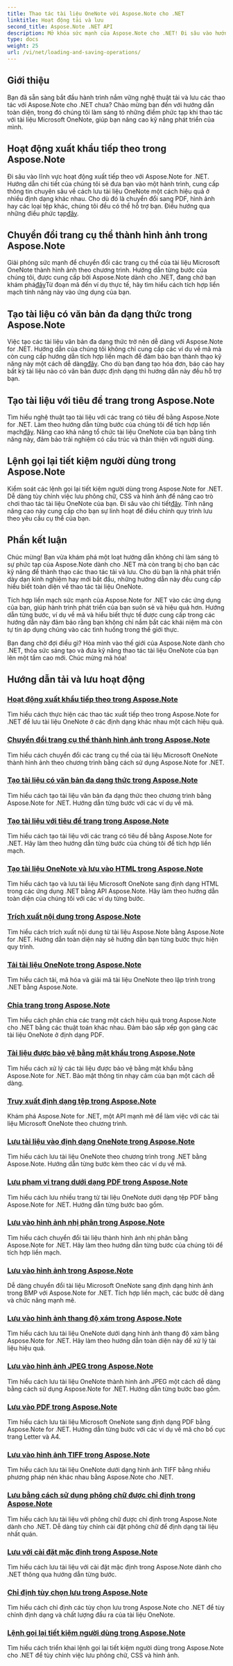 ```yaml
---
title: Thao tác tài liệu OneNote với Aspose.Note cho .NET
linktitle: Hoạt động tải và lưu
second_title: Aspose.Note .NET API
description: Mở khóa sức mạnh của Aspose.Note cho .NET! Đi sâu vào hướng dẫn của chúng tôi để biết hướng dẫn từng bước về cách tải, lưu và thao tác tài liệu OneNote một cách dễ dàng.
type: docs
weight: 25
url: /vi/net/loading-and-saving-operations/
---
```


## Giới thiệu

Bạn đã sẵn sàng bắt đầu hành trình nắm vững nghệ thuật tải và lưu các thao tác với Aspose.Note cho .NET chưa? Chào mừng bạn đến với hướng dẫn toàn diện, trong đó chúng tôi làm sáng tỏ những điểm phức tạp khi thao tác với tài liệu Microsoft OneNote, giúp bạn nâng cao kỹ năng phát triển của mình.

## Hoạt động xuất khẩu tiếp theo trong Aspose.Note
 Đi sâu vào lĩnh vực hoạt động xuất tiếp theo với Aspose.Note for .NET. Hướng dẫn chi tiết của chúng tôi sẽ đưa bạn vào một hành trình, cung cấp thông tin chuyên sâu về cách lưu tài liệu OneNote một cách hiệu quả ở nhiều định dạng khác nhau. Cho dù đó là chuyển đổi sang PDF, hình ảnh hay các loại tệp khác, chúng tôi đều có thể hỗ trợ bạn. Điều hướng qua những điều phức tạp[đây](./consequent-export-operations/).

## Chuyển đổi trang cụ thể thành hình ảnh trong Aspose.Note
 Giải phóng sức mạnh để chuyển đổi các trang cụ thể của tài liệu Microsoft OneNote thành hình ảnh theo chương trình. Hướng dẫn từng bước của chúng tôi, được cung cấp bởi Aspose.Note dành cho .NET, đang chờ bạn khám phá[đây](./convert-specific-page-to-image/)Từ đoạn mã đến ví dụ thực tế, hãy tìm hiểu cách tích hợp liền mạch tính năng này vào ứng dụng của bạn.

## Tạo tài liệu có văn bản đa dạng thức trong Aspose.Note
 Việc tạo các tài liệu văn bản đa dạng thức trở nên dễ dàng với Aspose.Note for .NET. Hướng dẫn của chúng tôi không chỉ cung cấp các ví dụ về mã mà còn cung cấp hướng dẫn tích hợp liền mạch để đảm bảo bạn thành thạo kỹ năng này một cách dễ dàng[đây](./create-doc-with-rich-text/). Cho dù bạn đang tạo hóa đơn, báo cáo hay bất kỳ tài liệu nào có văn bản được định dạng thì hướng dẫn này đều hỗ trợ bạn.

## Tạo tài liệu với tiêu đề trang trong Aspose.Note
 Tìm hiểu nghệ thuật tạo tài liệu với các trang có tiêu đề bằng Aspose.Note for .NET. Làm theo hướng dẫn từng bước của chúng tôi để tích hợp liền mạch[đây](./create-doc-with-page-title/). Nâng cao khả năng tổ chức tài liệu OneNote của bạn bằng tính năng này, đảm bảo trải nghiệm có cấu trúc và thân thiện với người dùng.

## Lệnh gọi lại tiết kiệm người dùng trong Aspose.Note
Kiểm soát các lệnh gọi lại tiết kiệm người dùng trong Aspose.Note for .NET. Dễ dàng tùy chỉnh việc lưu phông chữ, CSS và hình ảnh để nâng cao trò chơi thao tác tài liệu OneNote của bạn. Đi sâu vào chi tiết[đây](./user-saving-callbacks/). Tính năng nâng cao này cung cấp cho bạn sự linh hoạt để điều chỉnh quy trình lưu theo yêu cầu cụ thể của bạn.

## Phần kết luận

Chúc mừng! Bạn vừa khám phá một loạt hướng dẫn không chỉ làm sáng tỏ sự phức tạp của Aspose.Note dành cho .NET mà còn trang bị cho bạn các kỹ năng để thành thạo các thao tác tải và lưu. Cho dù bạn là nhà phát triển dày dạn kinh nghiệm hay mới bắt đầu, những hướng dẫn này đều cung cấp hiểu biết toàn diện về thao tác tài liệu OneNote.

Tích hợp liền mạch sức mạnh của Aspose.Note for .NET vào các ứng dụng của bạn, giúp hành trình phát triển của bạn suôn sẻ và hiệu quả hơn. Hướng dẫn từng bước, ví dụ về mã và hiểu biết thực tế được cung cấp trong các hướng dẫn này đảm bảo rằng bạn không chỉ nắm bắt các khái niệm mà còn tự tin áp dụng chúng vào các tình huống trong thế giới thực.

Bạn đang chờ đợi điều gì? Hòa mình vào thế giới của Aspose.Note dành cho .NET, thỏa sức sáng tạo và đưa kỹ năng thao tác tài liệu OneNote của bạn lên một tầm cao mới. Chúc mừng mã hóa!

## Hướng dẫn tải và lưu hoạt động
### [Hoạt động xuất khẩu tiếp theo trong Aspose.Note](./consequent-export-operations/)
Tìm hiểu cách thực hiện các thao tác xuất tiếp theo trong Aspose.Note for .NET để lưu tài liệu OneNote ở các định dạng khác nhau một cách hiệu quả.
### [Chuyển đổi trang cụ thể thành hình ảnh trong Aspose.Note](./convert-specific-page-to-image/)
Tìm hiểu cách chuyển đổi các trang cụ thể của tài liệu Microsoft OneNote thành hình ảnh theo chương trình bằng cách sử dụng Aspose.Note for .NET.
### [Tạo tài liệu có văn bản đa dạng thức trong Aspose.Note](./create-doc-with-rich-text/)
Tìm hiểu cách tạo tài liệu văn bản đa dạng thức theo chương trình bằng Aspose.Note for .NET. Hướng dẫn từng bước với các ví dụ về mã.
### [Tạo tài liệu với tiêu đề trang trong Aspose.Note](./create-doc-with-page-title/)
Tìm hiểu cách tạo tài liệu với các trang có tiêu đề bằng Aspose.Note for .NET. Hãy làm theo hướng dẫn từng bước của chúng tôi để tích hợp liền mạch.
### [Tạo tài liệu OneNote và lưu vào HTML trong Aspose.Note](./create-onenote-doc-save-to-html/)
Tìm hiểu cách tạo và lưu tài liệu Microsoft OneNote sang định dạng HTML trong các ứng dụng .NET bằng API Aspose.Note. Hãy làm theo hướng dẫn toàn diện của chúng tôi với các ví dụ từng bước.
### [Trích xuất nội dung trong Aspose.Note](./extract-content/)
Tìm hiểu cách trích xuất nội dung từ tài liệu Aspose.Note bằng Aspose.Note for .NET. Hướng dẫn toàn diện này sẽ hướng dẫn bạn từng bước thực hiện quy trình.
### [Tải tài liệu OneNote trong Aspose.Note](./load-onenote-document/)
Tìm hiểu cách tải, mã hóa và giải mã tài liệu OneNote theo lập trình trong .NET bằng Aspose.Note.
### [Chia trang trong Aspose.Note](./page-splitting/)
Tìm hiểu cách phân chia các trang một cách hiệu quả trong Aspose.Note cho .NET bằng các thuật toán khác nhau. Đảm bảo sắp xếp gọn gàng các tài liệu OneNote ở định dạng PDF.
### [Tài liệu được bảo vệ bằng mật khẩu trong Aspose.Note](./password-protected-document/)
Tìm hiểu cách xử lý các tài liệu được bảo vệ bằng mật khẩu bằng Aspose.Note for .NET. Bảo mật thông tin nhạy cảm của bạn một cách dễ dàng.
### [Truy xuất định dạng tệp trong Aspose.Note](./retrieve-file-format/)
Khám phá Aspose.Note for .NET, một API mạnh mẽ để làm việc với các tài liệu Microsoft OneNote theo chương trình.
### [Lưu tài liệu vào định dạng OneNote trong Aspose.Note](./save-doc-to-onenote-format/)
Tìm hiểu cách lưu tài liệu OneNote theo chương trình trong .NET bằng Aspose.Note. Hướng dẫn từng bước kèm theo các ví dụ về mã.
### [Lưu phạm vi trang dưới dạng PDF trong Aspose.Note](./save-range-pages-as-pdf/)
Tìm hiểu cách lưu nhiều trang từ tài liệu OneNote dưới dạng tệp PDF bằng Aspose.Note for .NET. Hướng dẫn từng bước bao gồm.
### [Lưu vào hình ảnh nhị phân trong Aspose.Note](./save-to-binary-image/)
Tìm hiểu cách chuyển đổi tài liệu thành hình ảnh nhị phân bằng Aspose.Note for .NET. Hãy làm theo hướng dẫn từng bước của chúng tôi để tích hợp liền mạch.
### [Lưu vào hình ảnh trong Aspose.Note](./save-to-image/)
Dễ dàng chuyển đổi tài liệu Microsoft OneNote sang định dạng hình ảnh trong BMP với Aspose.Note for .NET. Tích hợp liền mạch, các bước dễ dàng và chức năng mạnh mẽ.
### [Lưu vào hình ảnh thang độ xám trong Aspose.Note](./save-to-grayscale-image/)
Tìm hiểu cách lưu tài liệu OneNote dưới dạng hình ảnh thang độ xám bằng Aspose.Note for .NET. Hãy làm theo hướng dẫn toàn diện này để xử lý tài liệu hiệu quả.
### [Lưu vào hình ảnh JPEG trong Aspose.Note](./save-to-jpeg-image/)
Tìm hiểu cách lưu tài liệu OneNote thành hình ảnh JPEG một cách dễ dàng bằng cách sử dụng Aspose.Note for .NET. Hướng dẫn từng bước bao gồm.
### [Lưu vào PDF trong Aspose.Note](./save-to-pdf/)
Tìm hiểu cách lưu tài liệu Microsoft OneNote sang định dạng PDF bằng Aspose.Note for .NET. Hướng dẫn từng bước với các ví dụ về mã cho bố cục trang Letter và A4.
### [Lưu vào hình ảnh TIFF trong Aspose.Note](./save-to-tiff-image/)
Tìm hiểu cách lưu tài liệu OneNote dưới dạng hình ảnh TIFF bằng nhiều phương pháp nén khác nhau bằng Aspose.Note cho .NET.
### [Lưu bằng cách sử dụng phông chữ được chỉ định trong Aspose.Note](./save-using-specified-fonts/)
Tìm hiểu cách lưu tài liệu với phông chữ được chỉ định trong Aspose.Note dành cho .NET. Dễ dàng tùy chỉnh cài đặt phông chữ để định dạng tài liệu nhất quán.
### [Lưu với cài đặt mặc định trong Aspose.Note](./save-with-default-settings/)
Tìm hiểu cách lưu tài liệu với cài đặt mặc định trong Aspose.Note dành cho .NET thông qua hướng dẫn từng bước.
### [Chỉ định tùy chọn lưu trong Aspose.Note](./specify-save-options/)
Tìm hiểu cách chỉ định các tùy chọn lưu trong Aspose.Note cho .NET để tùy chỉnh định dạng và chất lượng đầu ra của tài liệu OneNote.
### [Lệnh gọi lại tiết kiệm người dùng trong Aspose.Note](./user-saving-callbacks/)
Tìm hiểu cách triển khai lệnh gọi lại tiết kiệm người dùng trong Aspose.Note cho .NET để tùy chỉnh việc lưu phông chữ, CSS và hình ảnh.